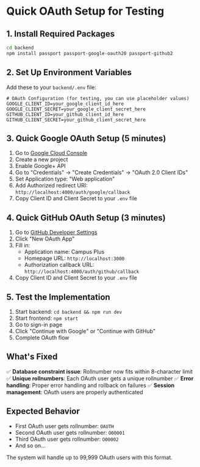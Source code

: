 # Quick OAuth Setup for Testing

## 1. Install Required Packages

```bash
cd backend
npm install passport passport-google-oauth20 passport-github2
```

## 2. Set Up Environment Variables

Add these to your `backend/.env` file:

```env
# OAuth Configuration (for testing, you can use placeholder values)
GOOGLE_CLIENT_ID=your_google_client_id_here
GOOGLE_CLIENT_SECRET=your_google_client_secret_here
GITHUB_CLIENT_ID=your_github_client_id_here
GITHUB_CLIENT_SECRET=your_github_client_secret_here
```

## 3. Quick Google OAuth Setup (5 minutes)

1. Go to [Google Cloud Console](https://console.cloud.google.com/)
2. Create a new project
3. Enable Google+ API
4. Go to "Credentials" → "Create Credentials" → "OAuth 2.0 Client IDs"
5. Set Application type: "Web application"
6. Add Authorized redirect URI: `http://localhost:4000/auth/google/callback`
7. Copy Client ID and Client Secret to your `.env` file

## 4. Quick GitHub OAuth Setup (3 minutes)

1. Go to [GitHub Developer Settings](https://github.com/settings/developers)
2. Click "New OAuth App"
3. Fill in:
   - Application name: Campus Plus
   - Homepage URL: `http://localhost:3000`
   - Authorization callback URL: `http://localhost:4000/auth/github/callback`
4. Copy Client ID and Client Secret to your `.env` file

## 5. Test the Implementation

1. Start backend: `cd backend && npm run dev`
2. Start frontend: `npm start`
3. Go to sign-in page
4. Click "Continue with Google" or "Continue with GitHub"
5. Complete OAuth flow

## What's Fixed

✅ **Database constraint issue**: Rollnumber now fits within 8-character limit
✅ **Unique rollnumbers**: Each OAuth user gets a unique rollnumber
✅ **Error handling**: Proper error handling and rollback on failures
✅ **Session management**: OAuth users are properly authenticated

## Expected Behavior

- First OAuth user gets rollnumber: `OAUTH`
- Second OAuth user gets rollnumber: `O00001`
- Third OAuth user gets rollnumber: `O00002`
- And so on...

The system will handle up to 99,999 OAuth users with this format. 